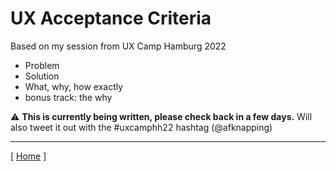 # UX Acceptance Criteria

Based on my session from UX Camp Hamburg 2022

- Problem
- Solution
- What, why, how exactly
- bonus track: the why

⚠️ **This is currently being written, please check back in a few days.** Will also tweet it out with the #uxcamphh22 hashtag (@afknapping)

---

\[ [Home](/) \]
<link rel="stylesheet" href="/css.css">
